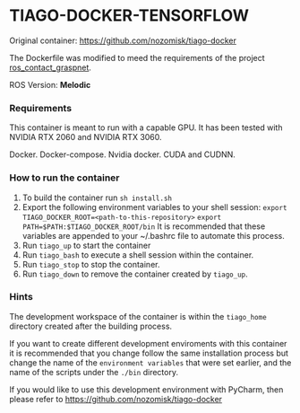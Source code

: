 # TIAGO-DOCKER-TENSORFLOW

Original container: https://github.com/nozomisk/tiago-docker

The Dockerfile was modified to meed the requirements of the project [ros_contact_graspnet](https://github.com/jucamohedano/ros_contact_graspnet).

ROS Version: **Melodic**

### Requirements

This container is meant to run with a capable GPU. It has been tested with NVIDIA RTX 2060 and NVIDIA RTX 3060.

Docker.
Docker-compose.
Nvidia docker.
CUDA and CUDNN.

### How to run the container
  
  1. To build the container run `sh install.sh`
  2. Export the following environment variables to your shell session:
    `export TIAGO_DOCKER_ROOT=<path-to-this-repository>`
    `export PATH=$PATH:$TIAGO_DOCKER_ROOT/bin`
  It is recommended that these variables are appended to your ~/.bashrc file to automate this process.
  3. Run `tiago_up` to start the container
  4. Run `tiago_bash` to execute a shell session within the container.
  3. Run `tiago_stop` to stop the container.
  4. Run `tiago_down` to remove the container created by `tiago_up`.
  
### Hints

The development workspace of the container is within the `tiago_home` directory created after the building process. 

If you want to create different development enviroments with this container it is recommended that you change follow the same installation process but change the name of the `environment variables` that were set earlier, and the name of the scripts under the `./bin` directory.

If you would like to use this development environment with PyCharm, then please refer to https://github.com/nozomisk/tiago-docker
